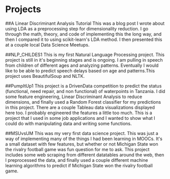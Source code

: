 # Projects

##A Linear Discriminant Analysis Tutorial 
This was a blog post I wrote about using LDA as a preprocessing step for dimensionality reduction. I go through the math, theory, and code of implementing this the long way, and then I compared it to using scikit-learn's LDA method. I then presented this at a couple local Data Science Meetups.

##NLP_CHILDES1 
This is my first Natural Language Processing project. This project is still in it's beginning stages and is ongoing. I am pulling in speech from children of different ages and analyzing patterns. Eventually I would like to be able to predict speech delays based on age and patterns.This project uses BeautifulSoup and NLTK.

##PumpItUp1 
This project is a DrivenData competition to predict the status (functional, need repair, and non functional) of waterpoints in Tanzania. I did some feature engineering, Linear Discriminant Analysis to reduce dimensions, and finally used a Random Forest classifier for my predictions in this project. There are a couple Tableau data visualizations displayed here too. I probably engineered the features a little too much. This is a project that I used in some job applications and I wanted to show what I could do with manipulating data and writing some functions.

##MSUvsUM
This was my very first data science project. This was just a way of implementing many of the things I had been learning in MOOCs. It's a small dataset with few features, but whether or not Michigan State won the rivalry football game was fun question for me to ask. This project includes some web scraping from different datatables around the web, then I preprocessed the data, and finally used a couple different machine learning algorithms to predict if Michigan State won the rivalry football game.
